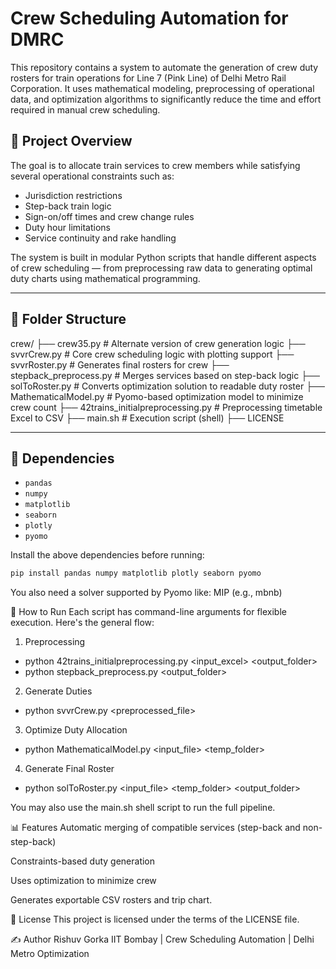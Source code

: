 # Crew Scheduling Automation for DMRC

This repository contains a system to automate the generation of crew duty rosters for train operations for Line 7 (Pink Line) of Delhi Metro Rail Corporation. It uses mathematical modeling, preprocessing of operational data, and optimization algorithms to significantly reduce the time and effort required in manual crew scheduling.

## 📌 Project Overview

The goal is to allocate train services to crew members while satisfying several operational constraints such as:
- Jurisdiction restrictions
- Step-back train logic
- Sign-on/off times and crew change rules
- Duty hour limitations
- Service continuity and rake handling

The system is built in modular Python scripts that handle different aspects of crew scheduling — from preprocessing raw data to generating optimal duty charts using mathematical programming.

---

## 📁 Folder Structure

crew/
├── crew35.py # Alternate version of crew generation logic
├── svvrCrew.py # Core crew scheduling logic with plotting support
├── svvrRoster.py # Generates final rosters for crew
├── stepback_preprocess.py # Merges services based on step-back logic
├── solToRoster.py # Converts optimization solution to readable duty roster
├── MathematicalModel.py # Pyomo-based optimization model to minimize crew count
├── 42trains_initialpreprocessing.py # Preprocessing timetable Excel to CSV
├── main.sh # Execution script (shell)
├── LICENSE

---

## 🧮 Dependencies

- `pandas`
- `numpy`
- `matplotlib`
- `seaborn`
- `plotly`
- `pyomo`

Install the above dependencies before running:

```bash
pip install pandas numpy matplotlib plotly seaborn pyomo
```
You also need a solver supported by Pyomo like:
MIP (e.g., mbnb)

🚀 How to Run
Each script has command-line arguments for flexible execution. Here's the general flow:

1. Preprocessing
 - python 42trains_initialpreprocessing.py <input_excel> <output_folder>
 - python stepback_preprocess.py <output_folder>
2. Generate Duties
 - python svvrCrew.py <preprocessed_file>
3. Optimize Duty Allocation
 - python MathematicalModel.py <input_file> <temp_folder>
4. Generate Final Roster
 - python solToRoster.py <input_file> <temp_folder> <output_folder>

You may also use the main.sh shell script to run the full pipeline.

📊 Features
Automatic merging of compatible services (step-back and non-step-back)

Constraints-based duty generation

Uses optimization to minimize crew

Generates exportable CSV rosters and trip chart.

📃 License
This project is licensed under the terms of the LICENSE file.

✍️ Author
Rishuv Gorka
IIT Bombay | Crew Scheduling Automation | Delhi Metro Optimization

